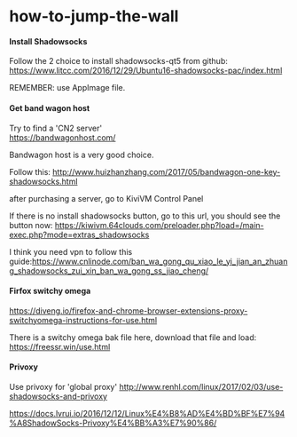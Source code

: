# how-to-jump-the-wall

#### Install Shadowsocks
Follow the 2 choice to install shadowsocks-qt5 from github: https://www.litcc.com/2016/12/29/Ubuntu16-shadowsocks-pac/index.html

REMEMBER: use AppImage file.

#### Get band wagon host
Try to find a 'CN2 server'<br>
https://bandwagonhost.com/

Bandwagon host is a very good choice.

Follow this:
http://www.huizhanzhang.com/2017/05/bandwagon-one-key-shadowsocks.html

after purchasing a server, go to KiviVM Control Panel

If there is no install shadowsocks button, go to this url, you should see the button now:
https://kiwivm.64clouds.com/preloader.php?load=/main-exec.php?mode=extras_shadowsocks

I think you need vpn to follow this guide:https://www.cnlinode.com/ban_wa_gong_qu_xiao_le_yi_jian_an_zhuang_shadowsocks_zui_xin_ban_wa_gong_ss_jiao_cheng/

#### Firfox switchy omega

https://diveng.io/firefox-and-chrome-browser-extensions-proxy-switchyomega-instructions-for-use.html

There is a switchy omega bak file here, download that file and load:
https://freessr.win/use.html

#### Privoxy

Use privoxy for 'global proxy'
http://www.renhl.com/linux/2017/02/03/use-shadowsocks-and-privoxy

https://docs.lvrui.io/2016/12/12/Linux%E4%B8%AD%E4%BD%BF%E7%94%A8ShadowSocks-Privoxy%E4%BB%A3%E7%90%86/


